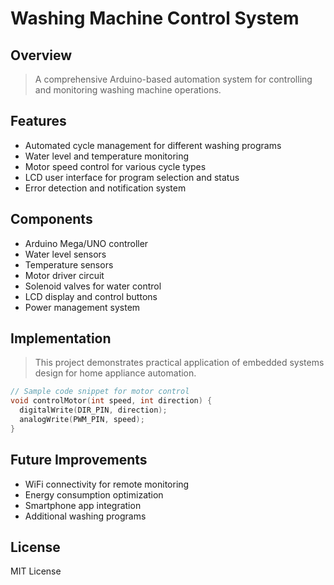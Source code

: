 # Washing Machine Control System

## Overview
> A comprehensive Arduino-based automation system for controlling and monitoring washing machine operations.

## Features
- Automated cycle management for different washing programs
- Water level and temperature monitoring
- Motor speed control for various cycle types
- LCD user interface for program selection and status
- Error detection and notification system

## Components
- Arduino Mega/UNO controller
- Water level sensors
- Temperature sensors
- Motor driver circuit
- Solenoid valves for water control
- LCD display and control buttons
- Power management system

## Implementation
> This project demonstrates practical application of embedded systems design for home appliance automation.

```cpp
// Sample code snippet for motor control
void controlMotor(int speed, int direction) {
  digitalWrite(DIR_PIN, direction);
  analogWrite(PWM_PIN, speed);
}
```

## Future Improvements
- WiFi connectivity for remote monitoring
- Energy consumption optimization
- Smartphone app integration
- Additional washing programs

## License
MIT License
